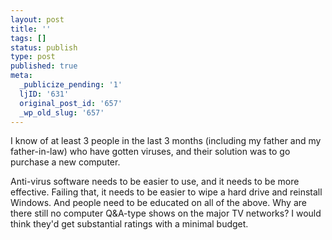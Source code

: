```yaml
---
layout: post
title: ''
tags: []
status: publish
type: post
published: true
meta:
  _publicize_pending: '1'
  ljID: '631'
  original_post_id: '657'
  _wp_old_slug: '657'
---
```

I know of at least 3 people in the last 3 months (including my father and my father-in-law) who have gotten viruses, and their solution was to go purchase a new computer.

Anti-virus software needs to be easier to use, and it needs to be more effective.  Failing that, it needs to be easier to wipe a hard drive and reinstall Windows.  And people need to be educated on all of the above.  Why are there still no computer Q&amp;A-type shows on the major TV networks?  I would think they'd get substantial ratings with a minimal budget.

